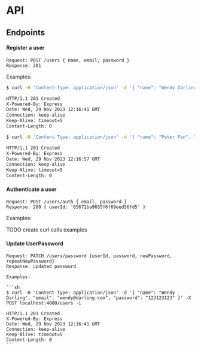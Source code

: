 # API

## Endpoints

#### Register a user

```
Request: POST /users { name, email, password }
Response: 201
```

Examples:

```sh
$ curl -H 'Content-Type: application/json' -d '{ "name": "Wendy Darling", "email": "wendy@darling.com", "password": "123123123" }' -X POST localhost:4000/users -i

HTTP/1.1 201 Created
X-Powered-By: Express
Date: Wed, 29 Nov 2023 12:16:41 GMT
Connection: keep-alive
Keep-Alive: timeout=5
Content-Length: 0
```

```sh
$ curl -H 'Content-Type: application/json' -d '{ "name": "Peter Pan", "email": "peter@pan.com", "password": "123123123" }' -X POST localhost:4000/users -i 

HTTP/1.1 201 Created
X-Powered-By: Express
Date: Wed, 29 Nov 2023 12:16:57 GMT
Connection: keep-alive
Keep-Alive: timeout=5
Content-Length: 0
```

#### Authenticate a user

```
Request: POST /users/auth { email, password }
Response: 200 { userId: '65672ba9655f6f69eed56fd5' }
```

Examples:

TODO create curl calls examples

#### Update UserPassword

````
Request: PATCH /users/password {userId, password, newPassword, repeatNewPassword}
Response: updated password

Examples:

```sh
$ curl -H 'Content-Type: application/json' -d '{ "name": "Wendy Darling", "email": "wendy@darling.com", "password": "123123123" }' -X POST localhost:4000/users -i

HTTP/1.1 201 Created
X-Powered-By: Express
Date: Wed, 29 Nov 2023 12:16:41 GMT
Connection: keep-alive
Keep-Alive: timeout=5
Content-Length: 0
```
